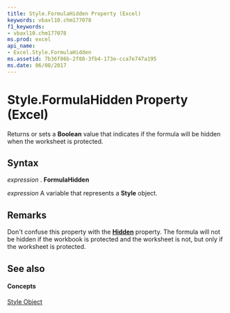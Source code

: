 ```yaml
---
title: Style.FormulaHidden Property (Excel)
keywords: vbaxl10.chm177078
f1_keywords:
- vbaxl10.chm177078
ms.prod: excel
api_name:
- Excel.Style.FormulaHidden
ms.assetid: 7b36f86b-2f88-3fb4-173e-cca7e747a195
ms.date: 06/08/2017
---
```



# Style.FormulaHidden Property (Excel)

Returns or sets a  **Boolean** value that indicates if the formula will be hidden when the worksheet is protected.


## Syntax

 _expression_ . **FormulaHidden**

 _expression_ A variable that represents a **Style** object.


## Remarks

Don't confuse this property with the  **[Hidden](Excel.Range.Hidden.md)** property. The formula will not be hidden if the workbook is protected and the worksheet is not, but only if the worksheet is protected.


## See also


#### Concepts


[Style Object](Excel.Style.md)

